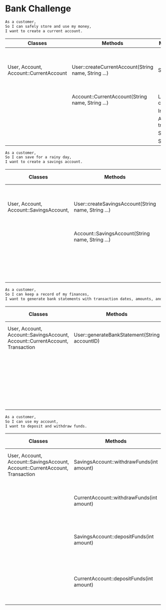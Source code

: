 # Bank Challenge

````dtd
As a customer,
So I can safely store and use my money,
I want to create a current account.
````

| Classes                                | Methods                                             | Member Variable                           | Scenario                           | Output/Result                                                                   |
|----------------------------------------|-----------------------------------------------------|-------------------------------------------|------------------------------------|---------------------------------------------------------------------------------|
| User, Account, Account::CurrentAccount | User::createCurrentAccount(String name, String ...) | String userName                           | I want to create a current account | A current account is made, with a generated ID, 0 funds, and saved creationDate |
|                                        | Account::CurrentAccount(String name, String ...)    | LocalDate creationDate                    |                                    |                                                                                 |
|                                        |                                                     | Integer balance                           |                                    |                                                                                 |
|                                        |                                                     | ArrayList<Transaction> transactionHistory |                                    |                                                                                 |
|                                        |                                                     | String userID                             |                                    |                                                                                 |
|                                        |                                                     | String accountID                          |                                    |                                                                                 |

````dtd
As a customer,
So I can save for a rainy day,
I want to create a savings account.
````

| Classes                                   | Methods                                             | Member Variables                          | Scenario                           | Output/Result                                                                  |
|-------------------------------------------|-----------------------------------------------------|-------------------------------------------|------------------------------------|--------------------------------------------------------------------------------|
| User, Account, Account::SavingsAccount,   | User::createSavingsAccount(String name, String ...) | String userName                           | I want to create a savings account | A savings account is made,with a generated ID, 0 funds, and saved creationDate |
|                                           | Account::SavingsAccount(String name, String ...)    | LocalDate creationDate                    |                                    |                                                                                |
|                                           |                                                     | Integer balance                           |                                    |                                                                                |
|                                           |                                                     | ArrayList<Transaction> transactionHistory |                                    |                                                                                |
|                                           |                                                     | String userID                             |                                    |                                                                                |
|                                           |                                                     | String accountID                          |                                    |                                                                                |

````dtd
As a customer,
So I can keep a record of my finances,
I want to generate bank statements with transaction dates, amounts, and balance at the time of transaction.
````

| Classes                                                                      | Methods                                       | Member Variables                                   | Scenario                             | Output/Result                                                 |
|------------------------------------------------------------------------------|-----------------------------------------------|----------------------------------------------------|--------------------------------------|---------------------------------------------------------------|
| User, Account, Account::SavingsAccount, Account::CurrentAccount, Transaction | User::generateBankStatement(String accountID) | Account::ArrayList<Transaction> transactionHistory | I have made one or more transactions | The transactions in the lsit are shown as a table             |
|                                                                              |                                               | String userName                                    | I have made no transactions          | The transactions list is empty, and the table has no contents |
|                                                                              |                                               | String userID                                      |                                      |                                                               |
|                                                                              |                                               | String accountID                                   |                                      |                                                               |

````dtd
As a customer,
So I can use my account,
I want to deposit and withdraw funds.
````

| Classes                                                                      | Methods                                   | Member Variables                          | Scenario                                                            | Output/Results                                                                             |
|------------------------------------------------------------------------------|-------------------------------------------|-------------------------------------------|---------------------------------------------------------------------|--------------------------------------------------------------------------------------------|
| User, Account, Account::SavingsAccount, Account::CurrentAccount, Transaction | SavingsAccount::withdrawFunds(int amount) | ArrayList<Transaction> transactionHistory | I want to deposit to my current/savings account 500 money           | 500 is added to the balance of the account                                                 |
|                                                                              | CurrentAccount::withdrawFunds(int amount) | String accountID                          | I want to withdraw 500 from my current/savings account, it has 1000 | 500 is withdrawn, account balance is now 500                                               |
|                                                                              | SavingsAccount::depositFunds(int amount)  | LocalDate transactionDate                 | I want to withdraw 500 from my current account, it has 300          | 500 is withdrawn, account balance is now -200                                              |
|                                                                              | CurrentAccount::depositFunds(int amount)  | LocalTime transactionTime                 | I want to withdraw 500 from my savings account, it has 300          | A message is displayed showing user the account does not have enough funds. No action done |
